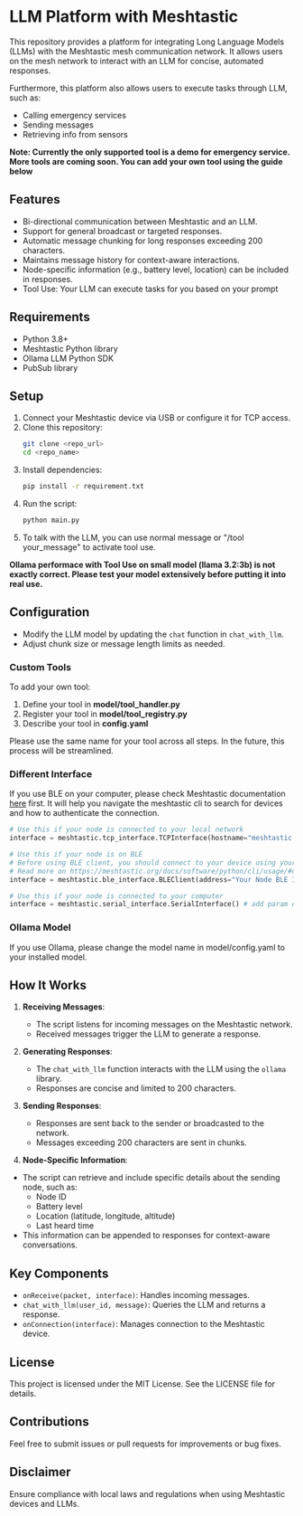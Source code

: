 # LLM Platform with Meshtastic

This repository provides a platform for integrating Long Language Models (LLMs) with the Meshtastic mesh communication network. It allows users on the mesh network to interact with an LLM for concise, automated responses.

Furthermore, this platform also allows users to execute tasks through LLM, such as:
- Calling emergency services
- Sending messages
- Retrieving info from sensors

**Note: Currently the only supported tool is a demo for emergency service. More tools are coming soon. You can add your own tool using the guide below**

## Features

- Bi-directional communication between Meshtastic and an LLM.
- Support for general broadcast or targeted responses.
- Automatic message chunking for long responses exceeding 200 characters.
- Maintains message history for context-aware interactions.
- Node-specific information (e.g., battery level, location) can be included in responses.
- Tool Use: Your LLM can execute tasks for you based on your prompt

## Requirements

- Python 3.8+
- Meshtastic Python library
- Ollama LLM Python SDK
- PubSub library

## Setup

1. Connect your Meshtastic device via USB or configure it for TCP access.
2. Clone this repository:
   ```bash
   git clone <repo_url>
   cd <repo_name>
   ```
3. Install dependencies:
   ```bash
   pip install -r requirement.txt
   ```
4. Run the script:
   ```bash
   python main.py
   ```
5. To talk with the LLM, you can use normal message or "/tool your_message" to activate tool use.

**Ollama performace with Tool Use on small model (llama 3.2:3b) is not exactly correct. Please test your model extensively before putting it into real use.**

## Configuration

- Modify the LLM model by updating the `chat` function in `chat_with_llm`.
- Adjust chunk size or message length limits as needed.

### Custom Tools

To add your own tool:

1. Define your tool in **model/tool_handler.py**
2. Register your tool in **model/tool_registry.py**
3. Describe your tool in **config.yaml**

Please use the same name for your tool across all steps. In the future, this process will be streamlined.

### Different Interface

If you use BLE on your computer, please check Meshtastic documentation [here](https://meshtastic.org/docs/software/python/cli/usage/#utilizing-ble-via-the-python-cli) first. It will help you navigate the meshtastic cli to search for devices and how to authenticate the connection.

```python
# Use this if your node is connected to your local network
interface = meshtastic.tcp_interface.TCPInterface(hostname="meshtastic.local")

# Use this if your node is on BLE
# Before using BLE client, you should connect to your device using your system bluetooth settings.
# Read more on https://meshtastic.org/docs/software/python/cli/usage/#utilizing-ble-via-the-python-cli
interface = meshtastic.ble_interface.BLEClient(address="Your Node BLE Identifier")

# Use this if your node is connected to your computer
interface = meshtastic.serial_interface.SerialInterface() # add param devPath if you have multiple devices connected
```

### Ollama Model

If you use Ollama, please change the model name in model/config.yaml to your installed model.

## How It Works

1. **Receiving Messages**:

   - The script listens for incoming messages on the Meshtastic network.
   - Received messages trigger the LLM to generate a response.

2. **Generating Responses**:

   - The `chat_with_llm` function interacts with the LLM using the `ollama` library.
   - Responses are concise and limited to 200 characters.

3. **Sending Responses**:

   - Responses are sent back to the sender or broadcasted to the network.
   - Messages exceeding 200 characters are sent in chunks.

4. **Node-Specific Information**:

- The script can retrieve and include specific details about the sending node, such as:
  - Node ID
  - Battery level
  - Location (latitude, longitude, altitude)
  - Last heard time
- This information can be appended to responses for context-aware conversations.

## Key Components

- `onReceive(packet, interface)`: Handles incoming messages.
- `chat_with_llm(user_id, message)`: Queries the LLM and returns a response.
- `onConnection(interface)`: Manages connection to the Meshtastic device.

## License

This project is licensed under the MIT License. See the LICENSE file for details.

## Contributions

Feel free to submit issues or pull requests for improvements or bug fixes.

## Disclaimer

Ensure compliance with local laws and regulations when using Meshtastic devices and LLMs.
